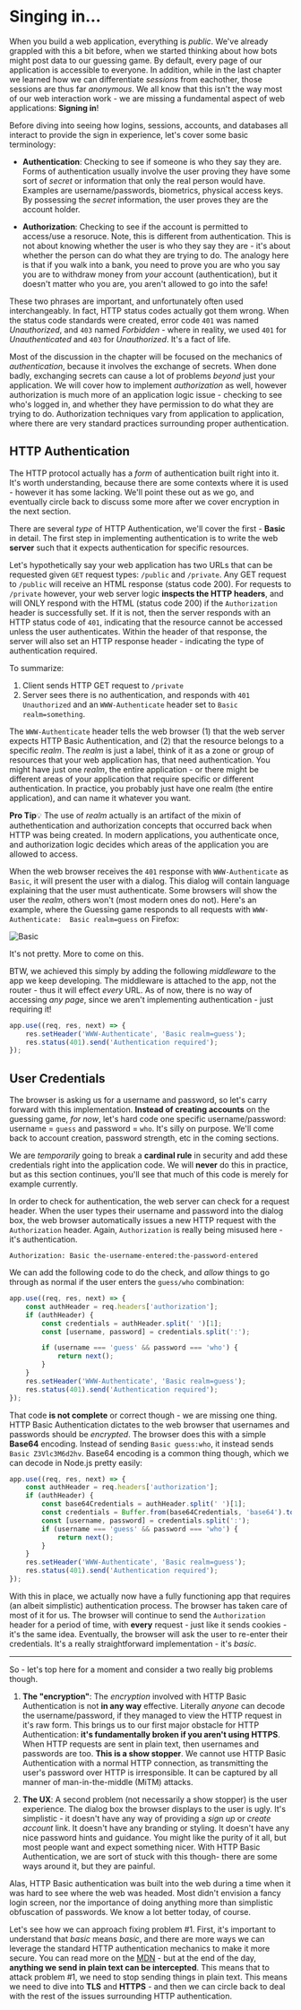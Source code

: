 # Singing in...
When you build a web application, everything is *public*.  We've already grappled with this a bit before, when we started thinking about how bots might post data to our guessing game.  By default, every page of our application is accessible to everyone.  In addition, while in the last chapter we learned how we can differentiate *sessions* from eachother, those sessions are thus far *anonymous*.  We all know that this isn't the way most of our web interaction work - we are missing a fundamental aspect of web applications:  **Signing in**!

Before diving into seeing how logins, sessions, accounts, and databases all interact to provide the sign in experience, let's cover some basic terminology:

- **Authentication**:  Checking to see if someone is who they say they are.  Forms of authentication usually involve the user proving they have some sort of *secret* or information that only the real person would have.  Examples are username/passwords, biometrics, physical access keys.  By possessing the *secret* information, the user proves they are the account holder. 

- **Authorization**:  Checking to see if the account is permitted to access/use a resoruce.  Note, this is different from authentication.  This is not about knowing whether the user is who they say they are - it's about whether the person can do what they are trying to do.  The analogy here is that if you walk into a bank, you need to prove you are who you say you are to withdraw money from *your* account (authentication), but it doesn't matter who you are, you aren't allowed to go into the safe!

These two phrases are important, and unfortunately often used interchangeably.  In fact, HTTP status codes actually got them wrong.  When the status code standards were created, error code `401` was named *Unauthorized*, and `403` named *Forbidden* - where in reality, we used `401` for *Unauthenticated* and `403` for *Unauthorized*.  It's a fact of life.

Most of the discussion in the chapter will be focused on the mechanics of *authentication*, because it involves the exchange of secrets.  When done badly, exchanging secrets can cause a lot of problems *beyond* just your application.  We will cover how to implement *authorization* as well, however authorization is much more of an application logic issue - checking to see who's logged in, and whether they have permission to do what they are trying to do.  Authorization techniques vary from application to application, where there are very standard practices surrounding proper authentication.

## HTTP Authentication
The HTTP protocol actually has a *form* of authentication built right into it.  It's worth understanding, because there are some contexts where it is used - however it has some lacking.  We'll point these out as we go, and eventually circle back to discuss some more after we cover encryption in the next section.

There are several *type* of HTTP Authentication, we'll cover the first - **Basic** in detail.  The first step in implementing authentication is to write the web **server** such that it expects authentication for specific resources.

Let's hypothetically say your web application has two URLs that can be requested given `GET` request types:  `/public` and `/private`.  Any GET request to `/public` will receive an HTML response (status code 200).  For requests to `/private` however, your web server logic **inspects the HTTP headers**, and will ONLY respond with the HTML (status code 200) if the `Authorization` header is successfully set.  If it is not, then the server responds with an HTTP status code of `401`, indicating that the resource cannot be accessed unless the user authenticates.  Within the header of that response, the server will also set an HTTP response header - indicating the type of authentication required.

To summarize:

1. Client sends HTTP GET request to `/private`
2. Server sees there is no authentication, and responds with `401 Unauthorized` and an `WWW-Authenticate` header set to `Basic realm=something`.

The `WWW-Authenticate` header tells the web browser (1) that the web server expects HTTP Basic Authentication, and (2) that the resource belongs to a specific *realm*.  The *realm* is just a label, think of it as a zone or group of resources that your web application has, that need authentication.  You might have just one *realm*, the entire application - or there might be different areas of your application that require specific or different authentication.  In practice, you probably just have one realm (the entire application), and can name it whatever you want.  

**Pro Tip**&#128161; The use of *realm* actually is an artifact of the mixin of authethentication and authorization concepts that occurred back when HTTP was being created.  In modern applications, you authenticate once, and authorization logic decides which areas of the application you are allowed to access.

When the web browser receives the `401` response with `WWW-Authenticate` as `Basic`, it will present the user with a dialog.  This dialog will contain language explaining that the user must authenticate.  Some browsers will show the user the *realm*, others won't (most modern ones do not).  Here's an example, where the Guessing game responds to all requests with `WWW-Authenticate:  Basic realm=guess` on Firefox:

![Basic](../images/login-basic.png)

It's not pretty.  More to come on this.

BTW, we achieved this simply by adding the following *middleware* to the app we keep developing.  The middleware is attached to the app, not the router - thus it will effect *every* URL.   As of now, there is no way of accessing *any page*, since we aren't implementing authentication - just requiring it!

```js
app.use((req, res, next) => {
    res.setHeader('WWW-Authenticate', 'Basic realm=guess');
    res.status(401).send('Authentication required');
});
```

## User Credentials
The browser is asking us for a username and password, so let's carry forward with this implementation.  **Instead of creating accounts** on the guessing game, *for now*, let's hard code one specific username/password:  username = `guess` and password = `who`.  It's silly on purpose.  We'll come back to account creation, password strength, etc in the coming sections.

We are *temporarily* going to break a **cardinal rule** in security and add these credentials right into the application code.  We will **never** do this in practice, but as this section continues, you'll see that much of this code is merely for example currently.

In order to check for authentication, the web server can check for a request header.  When the user types their username and password into the dialog box, the web browser automatically issues a new HTTP request with the `Authorization` header.  Again, `Authorization` is really being misused here - it's authentication.

```
Authorization: Basic the-username-entered:the-password-entered
```
We can add the following code to do the check, and *allow* things to go through as normal if the user enters the `guess/who` combination:

```js
app.use((req, res, next) => {
    const authHeader = req.headers['authorization'];
    if (authHeader) {
        const credentials = authHeader.split(' ')[1];
        const [username, password] = credentials.split(':');

        if (username === 'guess' && password === 'who') {
            return next();
        }
    }
    res.setHeader('WWW-Authenticate', 'Basic realm=guess');
    res.status(401).send('Authentication required');
});

```
That code **is not complete** or correct though - we are missing one thing.  HTTP Basic Authentication dictates to the web browser that usernames and passwords should be *encrypted*.  The browser does this with a simple **Base64** encoding.  Instead of sending `Basic guess:who`, it instead sends `Basic Z3Vlc3M6d2hv`.  Base64 encoding is a common thing though, which we can decode in Node.js pretty easily:

```js
app.use((req, res, next) => {
    const authHeader = req.headers['authorization'];
    if (authHeader) {
        const base64Credentials = authHeader.split(' ')[1];
        const credentials = Buffer.from(base64Credentials, 'base64').toString('ascii');
        const [username, password] = credentials.split(':');
        if (username === 'guess' && password === 'who') {
            return next();
        }
    }
    res.setHeader('WWW-Authenticate', 'Basic realm=guess');
    res.status(401).send('Authentication required');
});

```

With this in place, we actually now have a fully functioning app that requires (an albeit simplistic) authentication process.  The browser has taken care of most of it for us.  The browser will continue to send the `Authorization` header for a period of time, with **every** request - just like it sends cookies - it's the same idea.  Eventually, the browser will ask the user to re-enter their credentials.  It's a really straightforward implementation - it's *basic*.

<hr/>

So - let's top here for a moment and consider a two really big problems though. 

1. **The "encryption"**:  The *encryption* involved with HTTP Basic Authentication is not **in any way** effective.  Literally *anyone* can decode the username/password, if they managed to view the HTTP request in it's raw form.  This brings us to our first major obstacle for HTTP Authentication:  **it's fundamentally broken if you aren't using HTTPS**.  When HTTP requests are sent in plain text, then usernames and passwords are too.  **This is a show stopper**.  We cannot use HTTP Basic Authentication with a normal HTTP connection, as transmitting the user's password over HTTP is irresponsible.  It can be captured by all manner of man-in-the-middle (MiTM) attacks.

2.  **The UX**:  A second problem (not necessarily a show stopper) is the user experience.  The dialog box the browser displays to the user is ugly.  It's simplistic - it doesn't have any way of providing a *sign up* or *create account* link.  It doesn't have any branding or styling.  It doesn't have any nice password hints and guidance.  You might like the purity of it all, but most people want and expect something nicer.  With HTTP Basic Authentication, we are sort of stuck with this though- there are some ways around it, but they are painful.

Alas, HTTP Basic authentication was built into the web during a time when it was hard to see where the web was headed.  Most didn't envision a fancy login screen, nor the importance of doing anything more than simplistic obfuscation of passwords.  We know a lot better today, of course.

Let's see how we can approach fixing problem #1.  First, it's important to understand that *basic* means *basic*, and there are more ways we can leverage the standard HTTP authentication mechanics to make it more secure.  You can read more on the [MDN](https://developer.mozilla.org/en-US/docs/Web/HTTP/Authentication) - but at the end of the day, **anything we send in plain text can be intercepted**.  This means that to attack problem #1, we need to stop sending things in plain text.  This means we need to dive into **TLS** and **HTTPS** - and then we can circle back to deal with the rest of the issues surrounding HTTP authentication.